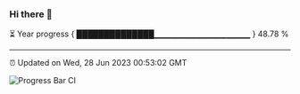 ### Hi there 👋

⏳ Year progress { ██████████████▁▁▁▁▁▁▁▁▁▁▁▁▁▁▁▁ } 48.78 %

---

⏰ Updated on Wed, 28 Jun 2023 00:53:02 GMT

![Progress Bar CI](https://github.com/Shyam-Makwana/GitHub-Actions-Demo/workflows/Progress%20Bar%20CI/badge.svg)
